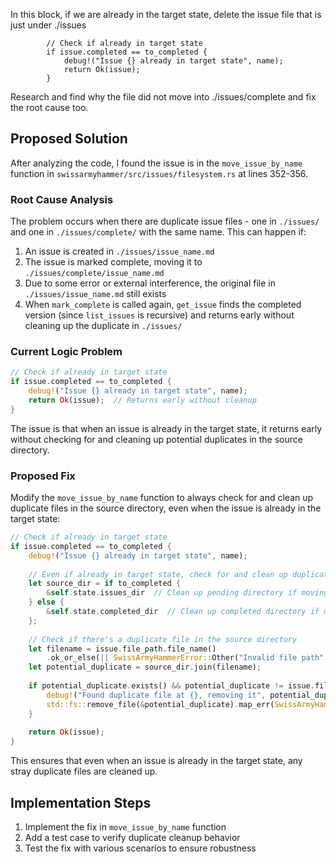 In this block, if we are already in the target state, delete the issue file that is just under ./issues


```
        // Check if already in target state
        if issue.completed == to_completed {
            debug!("Issue {} already in target state", name);
            return Ok(issue);
        }
```

Research and find why the file did not move into ./issues/complete and fix the root cause too.

## Proposed Solution

After analyzing the code, I found the issue is in the `move_issue_by_name` function in `swissarmyhammer/src/issues/filesystem.rs` at lines 352-356.

### Root Cause Analysis

The problem occurs when there are duplicate issue files - one in `./issues/` and one in `./issues/complete/` with the same name. This can happen if:

1. An issue is created in `./issues/issue_name.md`
2. The issue is marked complete, moving it to `./issues/complete/issue_name.md`
3. Due to some error or external interference, the original file in `./issues/issue_name.md` still exists
4. When `mark_complete` is called again, `get_issue` finds the completed version (since `list_issues` is recursive) and returns early without cleaning up the duplicate in `./issues/`

### Current Logic Problem

```rust
// Check if already in target state
if issue.completed == to_completed {
    debug!("Issue {} already in target state", name);
    return Ok(issue);  // Returns early without cleanup
}
```

The issue is that when an issue is already in the target state, it returns early without checking for and cleaning up potential duplicates in the source directory.

### Proposed Fix

Modify the `move_issue_by_name` function to always check for and clean up duplicate files in the source directory, even when the issue is already in the target state:

```rust
// Check if already in target state
if issue.completed == to_completed {
    debug!("Issue {} already in target state", name);
    
    // Even if already in target state, check for and clean up duplicates
    let source_dir = if to_completed {
        &self.state.issues_dir  // Clean up pending directory if moving to completed
    } else {
        &self.state.completed_dir  // Clean up completed directory if moving to pending
    };
    
    // Check if there's a duplicate file in the source directory
    let filename = issue.file_path.file_name()
        .ok_or_else(|| SwissArmyHammerError::Other("Invalid file path".to_string()))?;
    let potential_duplicate = source_dir.join(filename);
    
    if potential_duplicate.exists() && potential_duplicate != issue.file_path {
        debug!("Found duplicate file at {}, removing it", potential_duplicate.display());
        std::fs::remove_file(&potential_duplicate).map_err(SwissArmyHammerError::Io)?;
    }
    
    return Ok(issue);
}
```

This ensures that even when an issue is already in the target state, any stray duplicate files are cleaned up.

## Implementation Steps

1. Implement the fix in `move_issue_by_name` function
2. Add a test case to verify duplicate cleanup behavior
3. Test the fix with various scenarios to ensure robustness